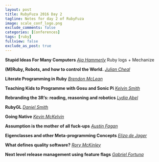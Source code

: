```yaml
---
layout: post
title: RubyFuza 2016 Day 2
tagline: Notes for day 2 of RubyFuza
image: scale_conf_logo.png
exclude_comments: false
categories: [Conferences]
tags: [ruby]
fullview: false
exclude_as_post: true
---
```

**Stupid Ideas For Many Computers**
*[Aja Hammerly](https://twitter.com/thagomizer_rb)*
Ruby logs + Mechanize

**(M)Ruby, Robots, and how to control the World.**
*[Julian Cheal](https://twitter.com/juliancheal)*

**Literate Programming in Ruby**
*[Brendon McLean](https://twitter.com/brendon9x)*

**Teaching Kids to Programme with Gosu and Sonic Pi**
*[Kelvin Smith](https://twitter.com/oneKelvinSmith)*

**Rebranding the 3R’s: reading, reasoning and robotics**
*[Lydia Abel](https://twitter.com/Lydiaabel2)*

**RubyGL**
*[Daniel Smith](https://twitter.com/jellym4nn)*

**Going Native**
*[Kevin McKelvin](https://twitter.com/kmckelvin)*

**Assumption is the mother of all fuck-ups**
*[Austin Fagan](https://twitter.com/austin_fagan)*

**Eigenclasses and other Meta-programming Concepts**
*[Eliza de Jager](https://twitter.com/code_kitten)*

**What defines quality software?**
*[Rory McKinley](https://twitter.com/rorymckinley)*

**Next level release management using feature flags**
*[Gabriel Fortuna](https://twitter.com/gee_forr)*
